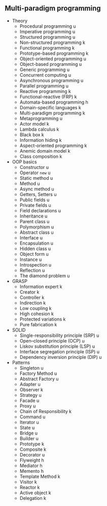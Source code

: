 ## Multi-paradigm programming

- Theory
  - Procedural programming u
  - Imperative programming u
  - Structured programming u
  - Non-structured programming k
  - Functional programming k
  - Prototype-based programming k
  - Object-oriented programming u
  - Object-based programming u
  - Generic programming u
  - Concurrent computing u
  - Asynchronous programming u
  - Parallel programming u
  - Reactive programming k
  - Functional-reactive (FRP) k
  - Automata-based programming h
  - Domain-specific languages k
  - Multi-paradigm programming k
  - Metaprogramming u
  - Actor model k
  - Lambda calculus k
  - Black box k
  - Information hiding k
  - Aspect-oriented programming k
  - Anemic domain model k
  - Class composition k
- OOP basics
  - Constructor u
  - Operator `new` u
  - Static method u
  - Method u
  - Async method u
  - Getters, Setters u
  - Public fields u
  - Private fields u
  - Field declarations u
  - Inheritance u
  - Parent class u
  - Polymorphism u
  - Abstract class u
  - Interface u
  - Encapsulation u
  - Hidden class u
  - Object form u
  - Instance u
  - Introspection u
  - Reflection u
  - The diamond problem u
- GRASP
  - Information expert k
  - Creator k
  - Controller k
  - Indirection k
  - Low coupling k
  - High cohesion k
  - Protected variations k
  - Pure fabrication k
- SOLID
  - Single-responsibility principle (SRP) u
  - Open–closed principle (OCP) u
  - Liskov substitution principle (LSP) u
  - Interface segregation principle (ISP) u
  - Dependency inversion principle (DIP) u
- Patterns
  - Singleton u
  - Factory Method u
  - Abstract Factory u
  - Adapter u
  - Observer k
  - Strategy u
  - Facade u
  - Proxy u
  - Chain of Responsibility k
  - Command u
  - Iterator u
  - State u
  - Bridge u
  - Builder u
  - Prototype k
  - Composite k
  - Decorator u
  - Flyweight h
  - Mediator h
  - Memento h
  - Template Method k
  - Visitor k
  - Reactor k
  - Active object k
  - Delegation k
